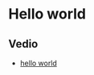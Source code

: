 # Hello world

## Vedio

- [hello world](https://www.laravist.com/series/vue-js-2-0-series/episodes/1)

